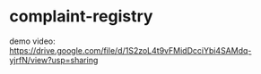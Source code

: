 # complaint-registry
demo video: https://drive.google.com/file/d/1S2zoL4t9vFMidDcciYbi4SAMdq-yjrfN/view?usp=sharing
